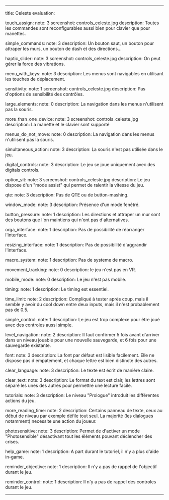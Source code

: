---
title: Celeste
evaluation:
 
 touch_assign:
   note: 3
   screenshot: controls_celeste.jpg
   description: Toutes les commandes sont reconfigurables aussi bien pour clavier que pour manettes.
 
 simple_commands:
   note: 3
   description: Un bouton saut, un bouton pour attraper les murs, un bouton de dash et des directions...
 
 haptic_slider:
   note: 3
   screenshot: controls_celeste.jpg
   description: On peut gérer la force des vibrations.
 
 menu_with_keys:
   note: 3
   description: Les menus sont navigables en utilisant les touches de déplacement.
 
 sensitivity:
   note: 1
   screenshot: controls_celeste.jpg
   description: Pas d'options de sensibilité des contrôles.
 
 large_elements:
   note: 0
   description: La navigation dans les menus n'utilisent pas la souris.
 
 more_than_one_device:
   note: 3
   screenshot: controls_celeste.jpg
   description: La manette et le clavier sont supporté
 
 menus_do_not_move:
   note: 0
   description: La navigation dans les menus n'utilisent pas la souris.
 
 simultaneous_action:
   note: 3
   description: La souris n'est pas utilisée dans le jeu.
  
 digital_controls:
   note: 3
   description: Le jeu se joue uniquement avec des digitals controls.
 
 option_vit:
   note: 3
   screenshot: controls_celeste.jpg
   description: Le jeu dispose d'un "mode assist" qui permet de ralentir la vitesse du jeu.
 
 qte:
   note: 3
   description: Pas de QTE ou de button-mashing.
 
 window_mode:
   note: 3
   description: Présence d'un mode fenêtré.
 
 button_pressure:
   note: 1
   description: Les directions et attraper un mur sont des boutons que l'on maintiens qui n'ont pas d'alternatives.
 
 orga_interface:
   note: 1
   description: Pas de possibilité de réarranger l'interface.
 
 resizing_interface:
   note: 1
   description: Pas de possibilité d'aggrandir l'interface.
  
 macro_system:
   note: 1
   description: Pas de systeme de macro.
 
 movement_tracking:
   note: 0
   description: le jeu n'est pas en VR.
 
 mobile_mode:
   note: 0
   description: Le jeu n'est pas mobile.
 
 timing:
   note: 1
   description: Le timing est essentiel.
 
 time_limit:
   note: 2
   description: Compliqué à tester après coup, mais il semble y avoir du cool down entre deux inputs, mais il n'est probablement pas de 0.5.
 
 simple_control:
   note: 1
   description: Le jeu est trop complexe pour être joué avec des controles aussi simple.

 level_navigation:
   note: 2
   description: Il faut confirmer 5 fois avant d'arriver dans un niveau jouable pour une nouvelle sauvegarde, et 6 fois pour une sauvegarde existante.
 
 font:
   note: 3
   description: La font par défaut est lisible facilement. Elle ne dispose pas d'empatement, et chaque lettre est bien distincte des autres.
 
 clear_language:
   note: 3
   description: Le texte est écrit de manière claire.
 
 clear_text:
   note: 3
   description: Le format du text est clair, les lettres sont séparé les unes des autres pour permettre une lecture facile.
 
 tutorials:
   note: 3
   description: Le niveau "Prologue" introduit les différentes actions du jeu.
 
 more_reading_time:
   note: 2
   description: Certains panneau de texte, ceux au début de niveau par exemple défile tout seul. La majorité (les dialogues notamment) necessite une action du joueur.
 
 photosensitive:
   note: 3
   description: Permet de d'activer un mode "Photosensible" désactivant tout les éléments pouvant déclencher des crises.
 
 help_game:
   note: 1
   description: A part durant le tutoriel, il n'y a plus d'aide in-game.
 
 reminder_objective:
   note: 1
   description: Il n'y a pas de rappel de l'objectif durant le jeu.
 
 reminder_control:
   note: 1
   description: Il n'y a pas de rappel des controles durant le jeu.
 
 
 
 
 
 
 ---

